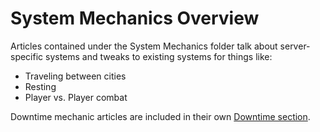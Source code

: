 # System Mechanics Overview
Articles contained under the System Mechanics folder talk about server-specific systems and tweaks to existing systems for things like:
- Traveling between cities
- Resting
- Player vs. Player combat

Downtime mechanic articles are included in their own [Downtime section](../13%20Downtime/13.01%20Downtime%20Overview.md).
